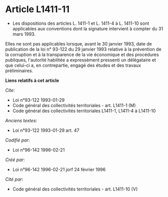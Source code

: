 # Article L1411-11

- Les dispositions des articles L. 1411-1 et L. 1411-4 à L. 1411-10 sont applicables aux conventions dont la signature
intervient à compter du 31 mars 1993.

Elles ne sont pas applicables lorsque, avant le 30 janvier 1993, date de publication de la loi n° 93-122 du 29 janvier 1993
relative à la prévention de la corruption et à la transparence de la vie économique et des procédures publiques, l'autorité
habilitée a expressèment pressenti un délégataire et que celui-ci a, en contrepartie, engagé des études et des travaux
préliminaires.

**Liens relatifs à cet article**

_Cite_:

  - Loi n°93-122 1993-01-29
  - Code général des collectivités territoriales - art. L1411-1 (M)
  - Code général des collectivités territoriales L1411-1, L1411-4 à L1411-10

_Anciens textes_:

  - Loi n°93-122 1993-01-29 art. 47

_Codifié par_:

  - Loi n°96-142 1996-02-21

_Créé par_:

  - Loi n°96-142 1996-02-21 jorf 24 février 1996

_Cité par_:

  - Code général des collectivités territoriales - art. L1411-10 (V)
